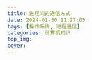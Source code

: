 ```yaml
---
title: 进程间的通信方式
date: 2024-01-30 11:27:05
tags: [操作系统, 进程通信]
categories: 计算机知识
top_img:
cover:
---
```


## 
